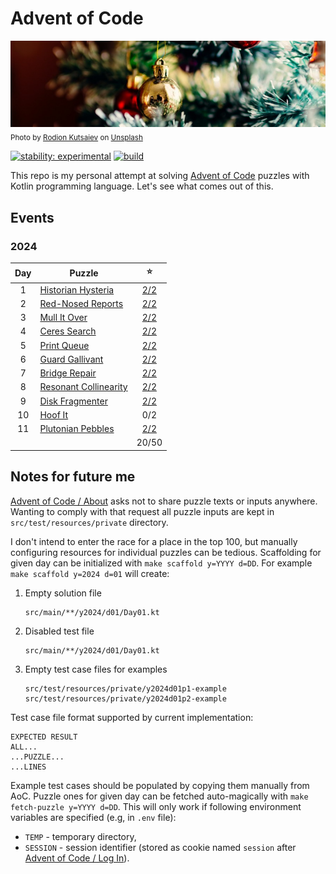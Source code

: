 # Advent of Code

[![aoc.jpg](banner.jpg)](https://unsplash.com/photos/ySNkCkdKyTY)  
<sub>Photo by [Rodion Kutsaiev](https://unsplash.com/@frostroomhead) on [Unsplash](https://unsplash.com/)</sub>

[![stability: experimental](https://masterminds.github.io/stability/experimental.svg)](https://masterminds.github.io/stability/experimental.html)
[![build](https://github.com/tinylinden/advent-of-code/actions/workflows/gradle.yml/badge.svg)](https://github.com/tinylinden/advent-of-code/actions/workflows/gradle.yml)

This repo is my personal attempt at solving [Advent of Code](https://adventofcode.com/)
puzzles with Kotlin programming language. Let's see what comes out of this.

## Events

### 2024

| Day | Puzzle                                                       |                            :star:                             |
|:---:|--------------------------------------------------------------|:-------------------------------------------------------------:|
|  1  | [Historian Hysteria](https://adventofcode.com/2024/day/1)    | [2/2](./src/main/kotlin/eu/tinylinden/aoc/y2024/d01/Day01.kt) |
|  2  | [Red-Nosed Reports](https://adventofcode.com/2024/day/2)     | [2/2](./src/main/kotlin/eu/tinylinden/aoc/y2024/d02/Day02.kt) |
|  3  | [Mull It Over](https://adventofcode.com/2024/day/3)          | [2/2](./src/main/kotlin/eu/tinylinden/aoc/y2024/d03/Day03.kt) |
|  4  | [Ceres Search](https://adventofcode.com/2024/day/4)          | [2/2](./src/main/kotlin/eu/tinylinden/aoc/y2024/d04/Day04.kt) |
|  5  | [Print Queue](https://adventofcode.com/2024/day/5)           | [2/2](./src/main/kotlin/eu/tinylinden/aoc/y2024/d05/Day05.kt) |
|  6  | [Guard Gallivant](https://adventofcode.com/2024/day/6)       | [2/2](./src/main/kotlin/eu/tinylinden/aoc/y2024/d06/Day06.kt) |
|  7  | [Bridge Repair](https://adventofcode.com/2024/day/7)         | [2/2](./src/main/kotlin/eu/tinylinden/aoc/y2024/d07/Day07.kt) |
|  8  | [Resonant Collinearity](https://adventofcode.com/2024/day/8) | [2/2](./src/main/kotlin/eu/tinylinden/aoc/y2024/d08/Day08.kt) |
|  9  | [Disk Fragmenter](https://adventofcode.com/2024/day/9)       | [2/2](./src/main/kotlin/eu/tinylinden/aoc/y2024/d09/Day09.kt) |
| 10  | [Hoof It](https://adventofcode.com/2024/day/10)              |                              0/2                              |
| 11  | [Plutonian Pebbles](https://adventofcode.com/2024/day/11)    | [2/2](./src/main/kotlin/eu/tinylinden/aoc/y2024/d11/Day11.kt) |
|     |                                                              |                             20/50                             |

## Notes for future me

[Advent of Code / About](https://adventofcode.com/about) asks not to share
puzzle texts or inputs anywhere. Wanting to comply with that request
all puzzle inputs are kept in `src/test/resources/private` directory.

I don't intend to enter the race for a place in the top 100, but manually
configuring resources for individual puzzles can be tedious. Scaffolding
for given day can be initialized with `make scaffold y=YYYY d=DD`.
For example `make scaffold y=2024 d=01` will create:

1. Empty solution file
   ```
   src/main/**/y2024/d01/Day01.kt
   ```
2. Disabled test file
   ```
   src/main/**/y2024/d01/Day01.kt
   ```
3. Empty test case files for examples
   ```
   src/test/resources/private/y2024d01p1-example
   src/test/resources/private/y2024d01p2-example
   ```

Test case file format supported by current implementation:

```
EXPECTED RESULT
ALL...
...PUZZLE...
...LINES
```

Example test cases should be populated by copying them manually from
AoC. Puzzle ones for given day can be fetched auto-magically with
`make fetch-puzzle y=YYYY d=DD`. This will only work if following
environment variables are specified (e.g, in `.env` file):

- `TEMP` - temporary directory,
- `SESSION` - session identifier (stored as cookie named `session` after
  [Advent of Code / Log In](https://adventofcode.com/auth/login)).
